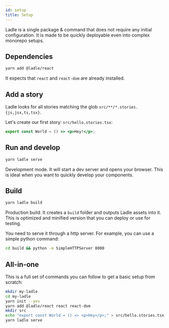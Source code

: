 ```yaml
---
id: setup
title: Setup
---
```


Ladle is a single package & command that does not require any initial configuration. It is made to be quickly deployable even into complex monorepo setups.

## Dependencies

```bash
yarn add @ladle/react
```

It expects that `react` and `react-dom` are already installed.

## Add a story

Ladle looks for all stories matching the glob `src/**/*.stories.{js,jsx,ts,tsx}`.

Let's create our first story: `src/hello.stories.tsx`:

```jsx
export const World = () => <p>Hey!</p>;
```

## Run and develop

```bash
yarn ladle serve
```

Development mode. It will start a dev server and opens your browser. This is ideal when you want to quickly develop your components.

## Build

```bash
yarn ladle build
```

Production build. It creates a `build` folder and outputs Ladle assets into it. This is optimized and minified version that you can deploy or use for testing.

You need to serve it through a http server. For example, you can use a simple python command:

```bash
cd build && python -m SimpleHTTPServer 8000
```

## All-in-one

This is a full set of commands you can follow to get a basic setup from scratch:

```bash
mkdir my-ladle
cd my-ladle
yarn init --yes
yarn add @ladle/react react react-dom
mkdir src
echo "export const World = () => <p>Hey</p>;" > src/hello.stories.tsx
yarn ladle serve
```
